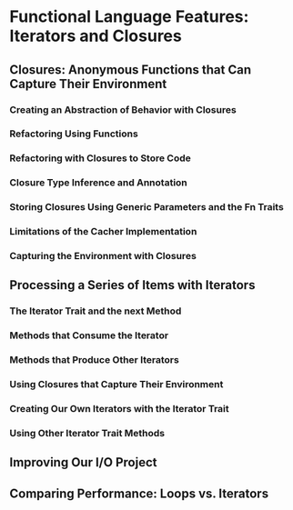 # Functional Language Features: Iterators and Closures

## Closures: Anonymous Functions that Can Capture Their Environment

### Creating an Abstraction of Behavior with Closures


### Refactoring Using Functions


### Refactoring with Closures to Store Code


### Closure Type Inference and Annotation


### Storing Closures Using Generic Parameters and the Fn Traits


### Limitations of the Cacher Implementation


### Capturing the Environment with Closures


## Processing a Series of Items with Iterators


### The Iterator Trait and the next Method

### Methods that Consume the Iterator

### Methods that Produce Other Iterators

### Using Closures that Capture Their Environment


### Creating Our Own Iterators with the Iterator Trait


### Using Other Iterator Trait Methods


## Improving Our I/O Project


## Comparing Performance: Loops vs. Iterators




